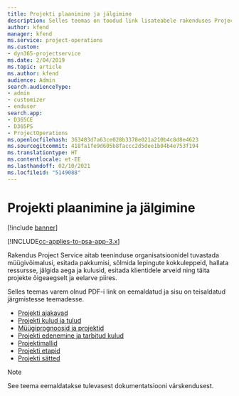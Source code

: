 ```yaml
---
title: Projekti plaanimine ja jälgimine
description: Selles teemas on toodud link lisateabele rakenduses Project Service Automation plaanimise ja jälgimise kohta.
author: kfend
manager: kfend
ms.service: project-operations
ms.custom:
- dyn365-projectservice
ms.date: 2/04/2019
ms.topic: article
ms.author: kfend
audience: Admin
search.audienceType:
- admin
- customizer
- enduser
search.app:
- D365CE
- D365PS
- ProjectOperations
ms.openlocfilehash: 363483d7a63ce028b3378e021a210b4c8d8e4623
ms.sourcegitcommit: 418fa1fe9d605b8faccc2d5dee1b04b4e753f194
ms.translationtype: HT
ms.contentlocale: et-EE
ms.lasthandoff: 02/10/2021
ms.locfileid: "5149088"
---
```

# <a name="project-planning-and-tracking"></a>Projekti plaanimine ja jälgimine

[!include [banner](../../includes/psa-now-project-operations.md)]

[!INCLUDE[cc-applies-to-psa-app-3.x](../../includes/cc-applies-to-psa-app-3x.md)]

Rakendus Project Service aitab teeninduse organisatsioonidel tuvastada müügivõimalusi, esitada pakkumisi, sõlmida lepingute kokkuleppeid, hallata ressursse, jälgida aega ja kulusid, esitada klientidele arveid ning täita projekte õigeaegselt ja eelarve piires. 

Selles teemas varem olnud PDF-i link on eemaldatud ja sisu on teisaldatud järgmistesse teemadesse.

- [Projekti ajakavad](../project-creating.md)
- [Projekti kulud ja tulud](../project-estimating.md)
- [Müügiprognoosid ja projektid](../project-leveraging.md)
- [Projekti edenemine ja tarbitud kulud](../project-tracking.md)
- [Projektimallid](../project-templates.md)
- [Projekti etapid](../project-stages.md)
- [Projekti sätted](../project-settings.md)

> [!NOTE]
> See teema eemaldatakse tulevasest dokumentatsiooni värskendusest. 
